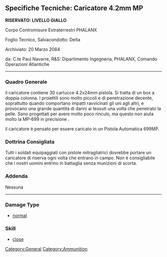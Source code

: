 ## Specifiche Tecniche: Caricatore 4.2mm MP

**RISERVATO: LIVELLO GIALLO**

Corpo Contromisure Extraterrestri PHALANX

Foglio Tecnico, Salvacondotto: Delta

Archiviato: 20 Marzo 2084

da: C.te Paul Navarre, R&S: Dipartimento Ingegneria, PHALANX, Comando
Operazioni Atlantiche

------------------------------------------------------------------------

### Quadro Generale

il caricatore contiene 30 cartucce 4.2x24mm pistola. Si tratta di un box
a doppia colonna. I proiettili sono molto piccoli e di penetrazione
decente, soprattutto quando comportano impatti ravvicinati gli uni agli
altri, e provocano una grande quantità di danni ai tessuti una volta che
penetrato la pelle. Sono progettati per avere molto poco rinculo, ma
questo non aiuta molto la MP-699 in precisione .

il caricatore è pensato per essere caricato in un Pistola Automatica
699MP.

### Dottrina Consigliata

Tutti i soldati equipaggiati con pistole mitragliatrici dovrebbe portare
un caricatore di riserva ogni volta che entrano in campo. Non è
consigliabile che i nostri uomini entrino in battaglia senza munizioni
di scorta.

### Addenda

Nessuna

------------------------------------------------------------------------

### Damage Type

- [normal](Damage/normal "wikilink")

### Skill

- [close](Skills/close "wikilink")

[Category:General](Category:General "wikilink")
[Category:Ammunition](Category:Ammunition "wikilink")